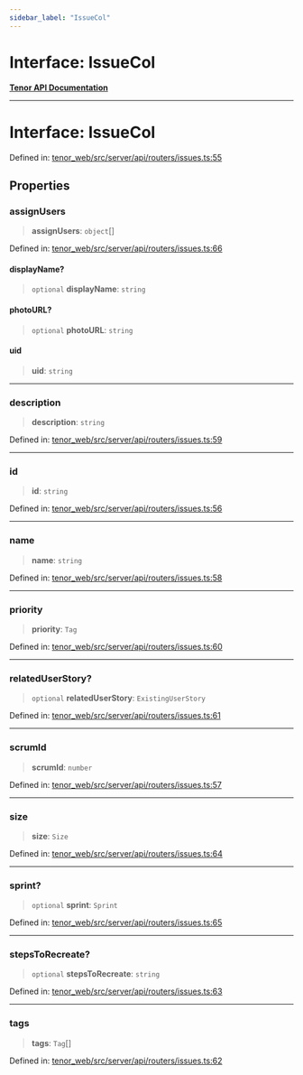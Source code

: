 ```yaml
---
sidebar_label: "IssueCol"
---
```


# Interface: IssueCol

[**Tenor API Documentation**](../../README.md)

***

# Interface: IssueCol

Defined in: [tenor\_web/src/server/api/routers/issues.ts:55](https://github.com/Apantli/Tenor/blob/b33873959b5093fc3e3d66ac4f230a78a6395bbd/tenor_web/src/server/api/routers/issues.ts#L55)

## Properties

### assignUsers

> **assignUsers**: `object`[]

Defined in: [tenor\_web/src/server/api/routers/issues.ts:66](https://github.com/Apantli/Tenor/blob/b33873959b5093fc3e3d66ac4f230a78a6395bbd/tenor_web/src/server/api/routers/issues.ts#L66)

#### displayName?

> `optional` **displayName**: `string`

#### photoURL?

> `optional` **photoURL**: `string`

#### uid

> **uid**: `string`

***

### description

> **description**: `string`

Defined in: [tenor\_web/src/server/api/routers/issues.ts:59](https://github.com/Apantli/Tenor/blob/b33873959b5093fc3e3d66ac4f230a78a6395bbd/tenor_web/src/server/api/routers/issues.ts#L59)

***

### id

> **id**: `string`

Defined in: [tenor\_web/src/server/api/routers/issues.ts:56](https://github.com/Apantli/Tenor/blob/b33873959b5093fc3e3d66ac4f230a78a6395bbd/tenor_web/src/server/api/routers/issues.ts#L56)

***

### name

> **name**: `string`

Defined in: [tenor\_web/src/server/api/routers/issues.ts:58](https://github.com/Apantli/Tenor/blob/b33873959b5093fc3e3d66ac4f230a78a6395bbd/tenor_web/src/server/api/routers/issues.ts#L58)

***

### priority

> **priority**: `Tag`

Defined in: [tenor\_web/src/server/api/routers/issues.ts:60](https://github.com/Apantli/Tenor/blob/b33873959b5093fc3e3d66ac4f230a78a6395bbd/tenor_web/src/server/api/routers/issues.ts#L60)

***

### relatedUserStory?

> `optional` **relatedUserStory**: `ExistingUserStory`

Defined in: [tenor\_web/src/server/api/routers/issues.ts:61](https://github.com/Apantli/Tenor/blob/b33873959b5093fc3e3d66ac4f230a78a6395bbd/tenor_web/src/server/api/routers/issues.ts#L61)

***

### scrumId

> **scrumId**: `number`

Defined in: [tenor\_web/src/server/api/routers/issues.ts:57](https://github.com/Apantli/Tenor/blob/b33873959b5093fc3e3d66ac4f230a78a6395bbd/tenor_web/src/server/api/routers/issues.ts#L57)

***

### size

> **size**: `Size`

Defined in: [tenor\_web/src/server/api/routers/issues.ts:64](https://github.com/Apantli/Tenor/blob/b33873959b5093fc3e3d66ac4f230a78a6395bbd/tenor_web/src/server/api/routers/issues.ts#L64)

***

### sprint?

> `optional` **sprint**: `Sprint`

Defined in: [tenor\_web/src/server/api/routers/issues.ts:65](https://github.com/Apantli/Tenor/blob/b33873959b5093fc3e3d66ac4f230a78a6395bbd/tenor_web/src/server/api/routers/issues.ts#L65)

***

### stepsToRecreate?

> `optional` **stepsToRecreate**: `string`

Defined in: [tenor\_web/src/server/api/routers/issues.ts:63](https://github.com/Apantli/Tenor/blob/b33873959b5093fc3e3d66ac4f230a78a6395bbd/tenor_web/src/server/api/routers/issues.ts#L63)

***

### tags

> **tags**: `Tag`[]

Defined in: [tenor\_web/src/server/api/routers/issues.ts:62](https://github.com/Apantli/Tenor/blob/b33873959b5093fc3e3d66ac4f230a78a6395bbd/tenor_web/src/server/api/routers/issues.ts#L62)
